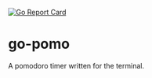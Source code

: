 [![Go Report Card](https://goreportcard.com/badge/github.com/kevinfalting/go-pomo)](https://goreportcard.com/report/github.com/kevinfalting/go-pomo)

# go-pomo
A pomodoro timer written for the terminal.

